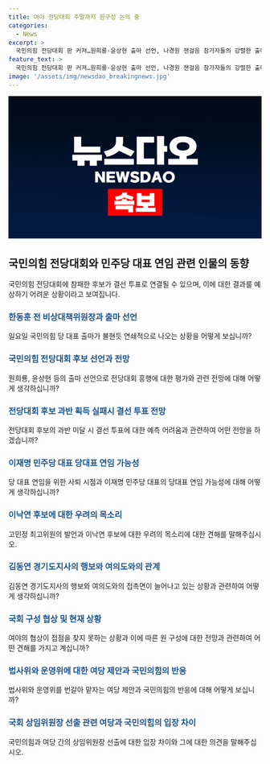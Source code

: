 ```yaml
---
title: 여야 전당대회 주말까지 원구성 논의 중
categories:
  - News
excerpt: >
  국민의힘 전당대회 판 커져…원희룡·윤상현 출마 선언, 나경원 잰걸음 참가자들의 강렬한 출마 선언으로 국민의힘 전당대회가 분위기를 띠고 있으며, 민주당은 이재명 대표 연임 가능성에 관심이 집중되고 있다. 또한 국회에서 법안 처리 속도전이 벌어지고 있으며, 국민의힘은 뾰족한 수를 찾지 못하고 있다고. 전체적으로 정치권에서의 움직임과 국회의 상황이 뜨거운 이슈가 되고 있다.
feature_text: >
  국민의힘 전당대회 판 커져…원희룡·윤상현 출마 선언, 나경원 잰걸음 참가자들의 강렬한 출마 선언으로 국민의힘 전당대회가 분위기를 띠고 있으며, 민주당은 이재명 대표 연임 가능성에 관심이 집중되고 있다. 또한 국회에서 법안 처리 속도전이 벌어지고 있으며, 국민의힘은 뾰족한 수를 찾지 못하고 있다고. 전체적으로 정치권에서의 움직임과 국회의 상황이 뜨거운 이슈가 되고 있다.
image: '/assets/img/newsdao_breakingnews.jpg'
---
```


<p><img src="/assets/img/newsdao_breakingnews.jpg" alt="koreaapp 속보" /></p>

<h2 data-ke-size="size26">국민의힘 전당대회와 민주당 대표 연임 관련 인물의 동향</h2>

<p>국민의힘 전당대회에 참패한 후보가 결선 투표로 연결될 수 있으며, 이에 대한 결과를 예상하기 어려운 상황이라고 보여집니다.</p>

<h3><b><span style="color: #1a5490;">한동훈 전 비상대책위원장과 출마 선언</span></b></h3>

<p>일요일 국민의힘 당 대표 출마가 불현듯 연쇄적으로 나오는 상황을 어떻게 보십니까?</p>

<h3><b><span style="color: #1a5490;">국민의힘 전당대회 후보 선언과 전망</span></b></h3>

<p>원희룡, 윤상현 등의 출마 선언으로 전당대회 흥행에 대한 평가와 관련 전망에 대해 어떻게 생각하십니까?</p>

<h3><b><span style="color: #1a5490;">전당대회 후보 과반 획득 실패시 결선 투표 전망</span></b></h3>

<p>전당대회 후보의 과반 미달 시 결선 투표에 대한 예측 어려움과 관련하여 어떤 전망을 하겠습니까?</p>

<h3><b><span style="color: #1a5490;">이재명 민주당 대표 당대표 연임 가능성</span></b></h3>

<p>당 대표 연임을 위한 사퇴 시점과 이재명 민주당 대표의 당대표 연임 가능성에 대해 어떻게 생각하십니까?</p>

<h3><b><span style="color: #1a5490;">이낙연 후보에 대한 우려의 목소리</span></b></h3>

<p>고민정 최고위원의 발언과 이낙연 후보에 대한 우려의 목소리에 대한 견해를 말해주십시오.</p>

<h3><b><span style="color: #1a5490;">김동연 경기도지사의 행보와 여의도와의 관계</span></b></h3>

<p>김동연 경기도지사의 행보와 여의도와의 접촉면이 늘어나고 있는 상황과 관련하여 어떻게 생각하십니까?</p>

<h3><b><span style="color: #1a5490;">국회 구성 협상 및 현재 상황</span></b></h3>

<p>여야의 협상이 접점을 찾지 못하는 상황과 이에 따른 원 구성에 대한 전망과 관련하여 어떤 견해를 가지고 계십니까?</p>

<h3><b><span style="color: #1a5490;">법사위와 운영위에 대한 여당 제안과 국민의힘의 반응</span></b></h3>

<p>법사위와 운영위를 번갈아 맡자는 여당 제안과 국민의힘의 반응에 대해 어떻게 보십니까?</p>

<h3><b><span style="color: #1a5490;">국회 상임위원장 선출 관련 여당과 국민의힘의 입장 차이</span></b></h3>

<p>국민의힘과 여당 간의 상임위원장 선출에 대한 입장 차이와 그에 대한 의견을 말해주십시오.</p>

<p data-ke-size="size16">&nbsp;</p>

